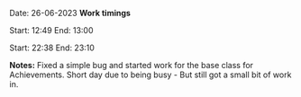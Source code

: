 

Date: 26-06-2023
**Work timings**

Start: 12:49
End: 13:00

Start: 22:38
End: 23:10

**Notes:**
Fixed a simple bug and started work for the base class for Achievements. Short day due to being busy - But still got a small bit of work in.